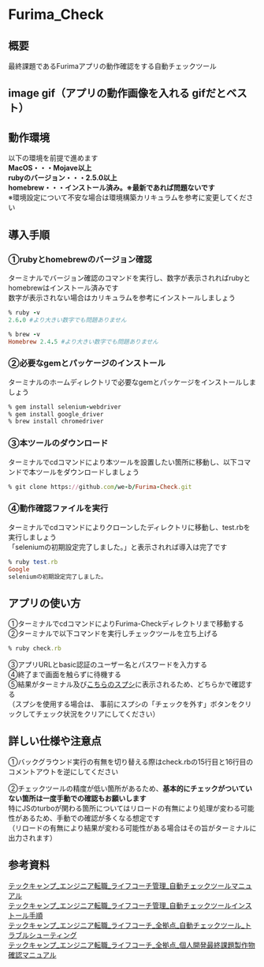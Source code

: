 # Furima_Check

## 概要
最終課題であるFurimaアプリの動作確認をする自動チェックツール

## image gif（アプリの動作画像を入れる gifだとベスト）

## 動作環境
以下の環境を前提で進めます  
**MacOS・・・Mojave以上**  
**rubyのバージョン・・・2.5.0以上**  
**homebrew・・・インストール済み。※最新であれば問題ないです**  
※環境設定について不安な場合は環境構築カリキュラムを参考に変更してください  

## 導入手順
### ①rubyとhomebrewのバージョン確認  
ターミナルでバージョン確認のコマンドを実行し、数字が表示されればrubyとhomebrewはインストール済みです  
数字が表示されない場合はカリキュラムを参考にインストールしましょう  
```ruby
% ruby -v
2.6.0 #より大きい数字でも問題ありません

% brew -v
Homebrew 2.4.5 #より大きい数字でも問題ありません
```  

### ②必要なgemとパッケージのインストール
ターミナルのホームディレクトリで必要なgemとパッケージをインストールしましょう
```ruby
% gem install selenium-webdriver
% gem install google_driver
% brew install chromedriver
```

### ③本ツールのダウンロード
ターミナルでcdコマンドにより本ツールを設置したい箇所に移動し、以下コマンドで本ツールをダウンロードしましょう  
```ruby
% git clone https://github.com/we-b/Furima-Check.git
```

### ④動作確認ファイルを実行
ターミナルでcdコマンドによりクローンしたディレクトリに移動し、test.rbを実行しましょう  
「seleniumの初期設定完了しました。」と表示されれば導入は完了です  
```ruby
% ruby test.rb
Google
seleniumの初期設定完了しました。
```

## アプリの使い方

①ターミナルでcdコマンドによりFurima-Checkディレクトリまで移動する  
②ターミナルで以下コマンドを実行しチェックツールを立ち上げる  

```ruby
% ruby check.rb
```

③アプリURLとbasic認証のユーザー名とパスワードを入力する  
④終了まで画面を触らずに待機する  
⑤結果がターミナル及び[こちらのスプシ](https://docs.google.com/spreadsheets/d/1q_7tWEfvxIPglBNIkTIi2Uo_hIln5vd2ffIPc2f4crg/edit?usp=sharing)に表示されるため、どちらかで確認する  
（スプシを使用する場合は、 事前にスプシの「チェックを外す」ボタンをクリックしてチェック状況をクリアにしてください）  

## 詳しい仕様や注意点

①バックグラウンド実行の有無を切り替える際はcheck.rbの15行目と16行目のコメントアウトを逆にしてください  

②チェックツールの精度が低い箇所があるため、**基本的にチェックがついていない箇所は一度手動での確認もお願いします**  
特にJSのturboが関わる箇所についてはリロードの有無により処理が変わる可能性があるため、手動での確認が多くなる想定です  
（リロードの有無により結果が変わる可能性がある場合はその旨がターミナルに出力されます）  

## 参考資料
[テックキャンプ_エンジニア転職_ライフコーチ管理_自動チェックツールマニュアル](https://div.docbase.io/posts/1643990)  
[テックキャンプ_エンジニア転職_ライフコーチ管理_自動チェックツールインストール手順](https://div.docbase.io/posts/1664986)  
[テックキャンプ_エンジニア転職_ライフコーチ_全拠点_自動チェックツール_トラブルシューティング](https://div.docbase.io/posts/1492045)  
[テックキャンプ_エンジニア転職_ライフコーチ_全拠点_個人開発最終課題製作物確認マニュアル](https://div.docbase.io/posts/1438711)  
